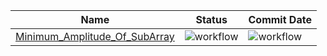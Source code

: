 | Name                                                                                                             | Status                                                                                                                                | Commit Date                                                                                                                        |
| ---------------------------------------------------------------------------------------------------------------- | ------------------------------------------------------------------------------------------------------------------------------------- | ---------------------------------------------------------------------------------------------------------------------------------- |
| [Minimum_Amplitude_Of_SubArray](https://github.com/9b9/Programming_Challenge/tree/Minimum_Amplitude_Of_SubArray) | ![workflow](https://github.com/9b9/Programming_Challenge/actions/workflows/dotnet.yml/badge.svg?branch=Minimum_Amplitude_Of_SubArray) | ![workflow](https://img.shields.io/github/last-commit/9b9/Programming_Challenge/Minimum_Amplitude_Of_SubArray?label=Last%20Commit) |

